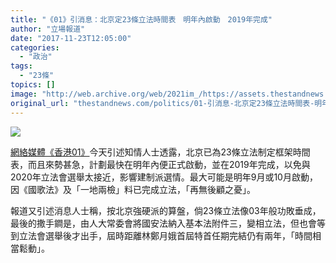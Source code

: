 ```yaml
---
title: "《01》引消息：北京定23條立法時間表　明年內啟動　2019年完成"
author: "立場報道"
date: "2017-11-23T12:05:00"
categories:
  - "政治"
tags:
  - "23條"
topics: []
image: "http://web.archive.org/web/2021im_/https://assets.thestandnews.com/media/photos/lam7-01_6LRjg.png"
original_url: "thestandnews.com/politics/01-引消息-北京定23條立法時間表-明年內啟動-2019年完成"
---
```

![](http://web.archive.org/web/2021im_/https://assets.thestandnews.com/media/photos/lam7-01_6LRjg.png)

[網絡媒體《香港01》](http://web.archive.org/web/20211229092910/https://www.hk01.com/%E6%B8%AF%E8%81%9E/135719/-%E6%94%BF%E5%9C%88%E9%A2%A8%E8%81%B2-23%E6%A2%9D%E5%8C%97%E4%BA%AC%E5%AE%9A%E5%BC%B7%E7%A1%AC%E6%96%B9%E6%A1%88-%E6%9C%80%E5%BF%AB%E6%98%8E%E5%B9%B4%E5%85%A7%E5%95%9F%E5%8B%95%E7%AB%8B%E6%B3%95-)今天引述知情人士透露，北京已為23條立法制定框架時間表，而且來勢甚急，計劃最快在明年內便正式啟動，並在2019年完成，以免與2020年立法會選舉太接近，影響建制派選情。最大可能是明年9月或10月啟動，因《國歌法》及「一地兩檢」料已完成立法，「再無後顧之憂」。

報道又引述消息人士稱，按北京強硬派的算盤，倘23條立法像03年般功敗垂成，最後的撒手鐧是，由人大常委會將國安法納入基本法附件三，變相立法，但也會等到立法會選舉後才出手，屆時距離林鄭月娥首屆特首任期完結仍有兩年，「時間相當鬆動」。